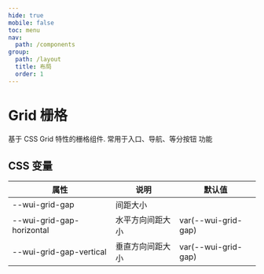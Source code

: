 ```yaml
---
hide: true
mobile: false
toc: menu
nav:
  path: /components
group:
  path: /layout
  title: 布局
  order: 1
---
```


# Grid 栅格

基于 CSS Grid 特性的栅格组件. 常用于入口、导航、等分按钮 功能

<code src="./demo/demo1.tsx"></code>


<API  src="./Grid.tsx" ></API>

## CSS 变量

| 属性 | 说明 | 默认值
| - | - | -
| --wui-grid-gap | 间距大小 |
| --wui-grid-gap-horizontal | 水平方向间距大小 | var(--wui-grid-gap)
| --wui-grid-gap-vertical | 垂直方向间距大小 | var(--wui-grid-gap)
